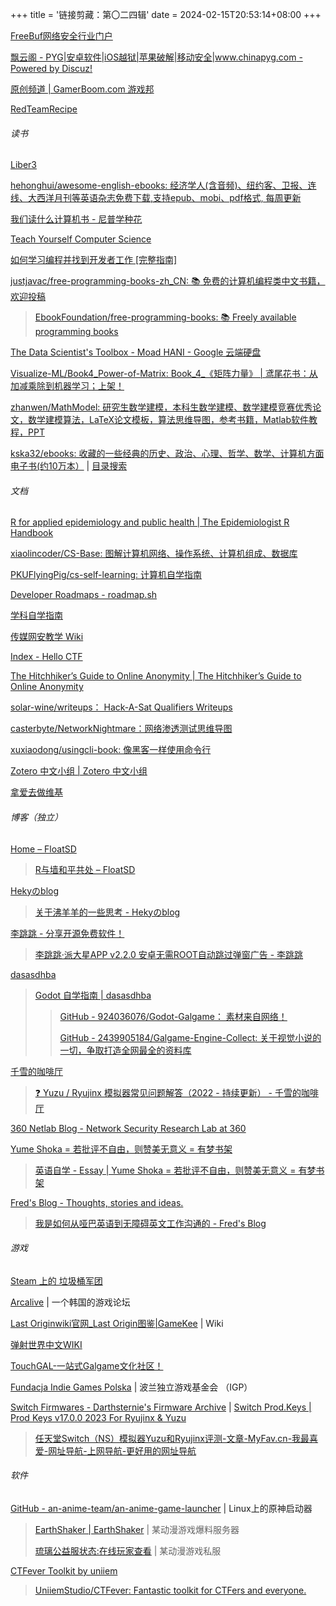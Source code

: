 +++
title = '链接剪藏：第〇二四辑'
date = 2024-02-15T20:53:14+08:00
+++

[FreeBuf网络安全行业门户](https://www.freebuf.com/)

[飘云阁 - PYG|安卓软件|iOS越狱|苹果破解|移动安全|www.chinapyg.com - Powered by Discuz!](https://www.chinapyg.com/)

[原创频道 | GamerBoom.com 游戏邦](https://gamerboom.com/archives/category/original)

[RedTeamRecipe](https://redteamrecipe.com/)

<!--more-->

###### 读书

[Liber3](https://liber3.eth.limo/)

[hehonghui/awesome-english-ebooks: 经济学人(含音频)、纽约客、卫报、连线、大西洋月刊等英语杂志免费下载,支持epub、mobi、pdf格式, 每周更新](https://github.com/hehonghui/awesome-english-ebooks)

[我们读什么计算机书 - 尼普学种花](https://kneep.github.io/cs-books/)

[Teach Yourself Computer Science](https://teachyourselfcs.com/)

[如何学习编程并找到开发者工作 [完整指南]](https://www.freecodecamp.org/chinese/news/learn-to-code-book/)

[justjavac/free-programming-books-zh_CN: :books: 免费的计算机编程类中文书籍，欢迎投稿](https://github.com/justjavac/free-programming-books-zh_CN)

> [EbookFoundation/free-programming-books: :books: Freely available programming books](https://github.com/EbookFoundation/free-programming-books)

[The Data Scientist's Toolbox - Moad HANI - Google 云端硬盘](https://drive.google.com/drive/folders/1CgN7DE3pNRNh_4BA_zrrMLqWz6KquwuD)

[Visualize-ML/Book4_Power-of-Matrix: Book_4_《矩阵力量》 | 鸢尾花书：从加减乘除到机器学习；上架！](https://github.com/Visualize-ML/Book4_Power-of-Matrix)

[zhanwen/MathModel: 研究生数学建模，本科生数学建模、数学建模竞赛优秀论文，数学建模算法，LaTeX论文模板，算法思维导图，参考书籍，Matlab软件教程，PPT](https://github.com/zhanwen/MathModel)

[kska32/ebooks: 收藏的一些经典的历史、政治、心理、哲学、数学、计算机方面电子书(约10万本）](https://github.com/kska32/ebooks) | [目录搜索](https://kska32.github.io/ebooks/)

###### 文档

[R for applied epidemiology and public health | The Epidemiologist R Handbook](https://epirhandbook.com/en/index.html)

[xiaolincoder/CS-Base: 图解计算机网络、操作系统、计算机组成、数据库](https://github.com/xiaolincoder/CS-Base)

[PKUFlyingPig/cs-self-learning: 计算机自学指南](https://github.com/PKUFlyingPig/cs-self-learning)

[Developer Roadmaps - roadmap.sh](https://roadmap.sh/)

[学科自学指南](https://mugglewei.github.io/learning_compass/)

[传媒网安教学 Wiki](https://c4pr1c3.github.io/cuc-wiki/)

[Index - Hello CTF](https://ctf.probius.xyz/)

[The Hitchhiker’s Guide to Online Anonymity | The Hitchhiker’s Guide to Online Anonymity](https://anonymousplanet.org/guide.html)

[solar-wine/writeups： Hack-A-Sat Qualifiers Writeups](https://github.com/solar-wine/writeups)

[casterbyte/NetworkNightmare：网络渗透测试思维导图](https://github.com/casterbyte/NetworkNightmare)

[xuxiaodong/usingcli-book: 像黑客一样使用命令行](https://github.com/xuxiaodong/usingcli-book)

[Zotero 中文小组 | Zotero 中文小组](https://zotero-chinese.github.io/)

[拿爱去做维基](https://youcanmake.art/)

###### 博客（独立）

[Home – FloatSD](https://floatsdsds.github.io/)

> [R与墙和平共处 – FloatSD](https://floatsdsds.github.io/R-and-Proxy/)

[Hekyのblog](https://blog.heky.top/)

> [关于沸羊羊的一些思考 - Hekyのblog](https://blog.heky.top/index.php/archives/375/)

[李跳跳 - 分享开源免费软件！](https://www.litiaotiao.com/)

> [李跳跳·派大星APP v2.2.0 安卓无需ROOT自动跳过弹窗广告 - 李跳跳](https://www.litiaotiao.com/litiaotiao.html)

[dasasdhba](https://dasasdhba.github.io/)

> [Godot 自学指南 | dasasdhba](https://dasasdhba.github.io/tutorial-Godot/)
>
> > [GitHub - 924036076/Godot-Galgame： 素材来自网络！](https://github.com/924036076/Godot-Galgame)
> >
> > [GitHub - 2439905184/Galgame-Engine-Collect: 关于视觉小说的一切，争取打造全网最全的资料库](https://github.com/2439905184/Galgame-Engine-Collect)

[千雪的咖啡厅](https://blog.chyk.ink/)

> [❓ Yuzu / Ryujinx 模拟器常见问题解答（2022 - 持续更新） - 千雪的咖啡厅](https://blog.chyk.ink/2022/04/06/yuzu-ryujinx-faq-2022/)

[360 Netlab Blog - Network Security Research Lab at 360](https://blog.netlab.360.com/)

[Yume Shoka = 若批评不自由，则赞美无意义 = 有梦书架](https://bewaters.me/limxtop/)

> [英语自学 - Essay | Yume Shoka = 若批评不自由，则赞美无意义 = 有梦书架](https://bewaters.me/limxtop/2021/08/18/English-introduction/)

[Fred's Blog - Thoughts, stories and ideas.](https://kenshinji.me/)

> [我是如何从哑巴英语到无障碍英文工作沟通的 - Fred's Blog](https://kenshinji.me/wo-shi-ru-he-cong-ya-ba-ying-yu-dao-wu-zhang-ai-ying-wen-gong-zuo-gou-tong-de/)

###### 游戏

[Steam 上的 垃圾桶军团](https://store.steampowered.com/app/2690970/_/)

[Arcalive](https://arca.live/) | 一个韩国的游戏论坛

[Last Originwiki官网_Last Origin图鉴|GameKee](https://www.gamekee.com/lo/) | Wiki

[弹射世界中文WIKI](https://www.wfwiki.com/index)

[TouchGAL-一站式Galgame文化社区！](https://www.touchgal.com/)

[Fundacja Indie Games Polska](https://igp.org.pl/?i=raporty) | 波兰独立游戏基金会 （IGP）

[Switch Firmwares - Darthsternie's Firmware Archive](https://darthsternie.net/switch-firmwares/) | [Switch Prod.Keys | Prod Keys v17.0.0 2023 For Ryujinx & Yuzu](https://prodkeys.net/) 

> [任天堂Switch（NS）模拟器Yuzu和Ryujinx评测-文章-MyFav.cn-我最喜爱-网址导航-上网导航-更好用的网址导航](https://www.myfav.cn/Post/pc09)

###### 软件

[GitHub - an-anime-team/an-anime-game-launcher](https://github.com/an-anime-team/an-anime-game-launcher) | Linux上的原神启动器

> [EarthShaker | EarthShaker](https://earthshaker.fygod.life/) | 某动漫游戏爆料服务器
>
> [琉璃公益服状态:在线玩家查看](https://status.gzblog.com.cn/) | 某动漫游戏私服

[CTFever Toolkit by uniiem](https://ctfever.uniiem.com/)

> [UniiemStudio/CTFever: Fantastic toolkit for CTFers and everyone.](https://github.com/UniiemStudio/CTFever)

